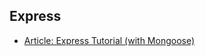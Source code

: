 
## Express

- [Article: Express Tutorial (with Mongoose)](https://developer.mozilla.org/en-US/docs/Learn/Server-side/Express_Nodejs/mongoose)


